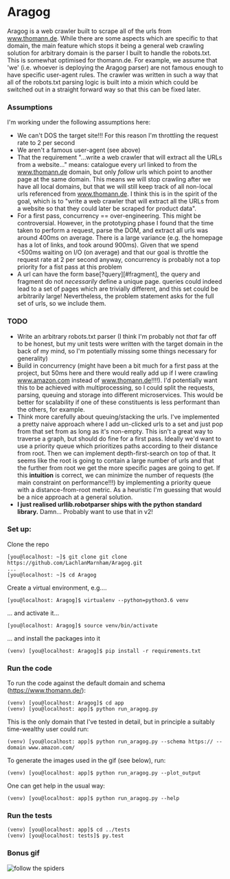 # Aragog
Aragog is a web crawler built to scrape all of the urls from www.thomann.de. While there are some aspects which are 
specific to that domain, the main feature which stops it being a general web crawling solution for arbitrary domain
is the parser I built to handle the robots.txt. This is somewhat optimised for thomann.de. For example, we assume that 
'we' (i.e. whoever is deploying the Aragog parser) are not famous enough to have specific user-agent rules. The crawler 
was written in such a way that all of the robots.txt parsing logic is built into a mixin which could be switched out
in a straight forward way so that this can be fixed later.

### Assumptions
I'm working under the following assumptions here:
- We can't DOS the target site!!! For this reason I'm throttling the request rate to 2 per second
- We aren't a famous user-agent (see above)
- That the requirement "...write a web crawler that will extract all the URLs from a website..."
means: catalogue every url linked to from the www.thomann.de domain, but only *follow* urls which point to another page 
at the same domain. This means we will stop crawling after we have all local domains, but that we will still
keep track of all non-local urls referenced from www.thomann.de. I think this is in the spirit of the goal, which 
is to "write a web crawler that will extract all the URLs from a website so that they could later be scraped for 
product data".
- For a first pass, concurrency == over-engineering. This might be controversial. However, in the prototyping phase I 
found that the time taken to perform a request, parse the DOM, and extract all urls was around 400ms on average. 
There is a large variance (e.g. the homepage has a lot of links, and took around 900ms). Given that we spend <500ms 
waiting on I/O (on average) and that our goal is throttle the request rate at 2 per second anyway, concurrency is probably
not a top priority for a fist pass at this problem
- A url can have the form base[?query][#fragment], the query and fragment do not *necessarily* define a unique page. 
queries could indeed lead to a set of pages which are trivially different, and this set could be arbitrarily large!
Nevertheless, the problem statement asks for the full set of urls, so we include them.

### TODO
- Write an arbitrary robots.txt parser (I think I'm probably not *that* far off to be honest, but my unit tests were written
with the target domain in the back of my mind, so I'm potentially missing some things necessary for generality)
- Build in concurrency (might have been a bit much for a first pass at the project, but 50ms here and there would really
add up if I were crawling www.amazon.com instead of www.thomann.de!!!!). I'd potentially want this to be achieved with
multiprocessing, so I could split the requests, parsing, queuing and storage into different microservices. This would
be better for scalability if one of these constituents is less performant than the others, for example.
- Think more carefully about queuing/stacking the urls. I've implemented a pretty naive approach where I add un-clicked
urls to a set and just pop from that set from as long as it's non-empty. This isn't a great way to traverse a graph, but
should do fine for a first pass. Ideally we'd want to use a priority queue which prioritizes paths according to their
distance from root. Then we can implement depth-first-search on top of that. It seems like the root is going to contain 
a large number of urls and that the further from root
we get the more specific pages are going to get. If this **intuition** is correct, we can minimize the number of requests
(the main constraint on performance!!!) by implementing a priority queue with a distance-from-root metric. As a heuristic
I'm guessing that would be a nice approach at a general solution.
- **I just realised urllib.robotparser ships with the python standard library.** Damn... 
Probably want to use that in v2!

### Set up:
Clone the repo
```console
[you@localhost: ~]$ git clone git clone https://github.com/LachlanMarnham/Aragog.git
...
[you@localhost: ~]$ cd Aragog
```
Create a virtual environment, e.g....
```console
[you@localhost: Aragog]$ virtualenv --python=python3.6 venv
```
... and activate it...
```console
[you@localhost: Aragog]$ source venv/bin/activate
```
... and install the packages into it
```console
(venv) [you@localhost: Aragog]$ pip install -r requirements.txt
```

### Run the code
To run the code against the default domain and schema (https://www.thomann.de/):
```console
(venv) [you@localhost: Aragog]$ cd app
(venv) [you@localhost: app]$ python run_aragog.py
```
This is the only domain that I've tested in detail, but in principle a suitably time-wealthy user could run:
```console
(venv) [you@localhost: app]$ python run_aragog.py --schema https:// --domain www.amazon.com/
```
To generate the images used in the gif (see below), run:
```console
(venv) [you@localhost: app]$ python run_aragog.py --plot_output
```
One can get help in the usual way:
```console
(venv) [you@localhost: app]$ python run_aragog.py --help
```
### Run the tests
```console
(venv) [you@localhost: app]$ cd ../tests
(venv) [you@localhost: tests]$ py.test
```
### Bonus gif

![follow the spiders](https://media.giphy.com/media/axWsKEl0Nrppm/giphy.gif)